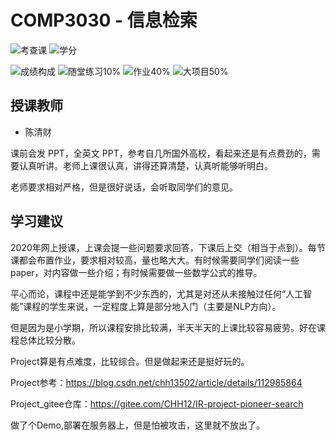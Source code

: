 # COMP3030 - 信息检索


![考查课](https://img.shields.io/badge/%E8%80%83%E6%9F%A5%E8%AF%BE-green)
![学分](https://img.shields.io/badge/%E5%AD%A6%E5%88%86-4-moccasin)

![成绩构成](https://img.shields.io/badge/%E6%88%90%E7%BB%A9%E6%9E%84%E6%88%90-gold)
![随堂练习10%](https://img.shields.io/badge/随堂练习-10%25-wheat)
![作业40%](https://img.shields.io/badge/%E4%BD%9C%E4%B8%9A-40%25-wheat)
![大项目50%](https://img.shields.io/badge/大项目-50%25-wheat)


## 授课教师

- 陈清财

课前会发 PPT，全英文 PPT，参考自几所国外高校，看起来还是有点费劲的，需要认真听讲。老师上课很认真，讲得还算清楚，认真听能够听明白。

老师要求相对严格，但是很好说话，会听取同学们的意见。

## 学习建议

2020年网上授课，上课会提一些问题要求回答，下课后上交（相当于点到）。每节课都会布置作业，要求相对较高，量也略大大。有时候需要同学们阅读一些paper，对内容做一些介绍；有时候需要做一些数学公式的推导。

平心而论，课程中还是能学到不少东西的，尤其是对还从未接触过任何“人工智能”课程的学生来说，一定程度上算是部分地入门（主要是NLP方向）。

但是因为是小学期，所以课程安排比较满，半天半天的上课比较容易疲劳。好在课程总体比较分散。

Project算是有点难度，比较综合。但是做起来还是挺好玩的。

Project参考：https://blog.csdn.net/chh13502/article/details/112985864

Project_gitee仓库：https://gitee.com/CHH12/IR-project-pioneer-search

做了个Demo,部署在服务器上，但是怕被攻击，这里就不放出了。

